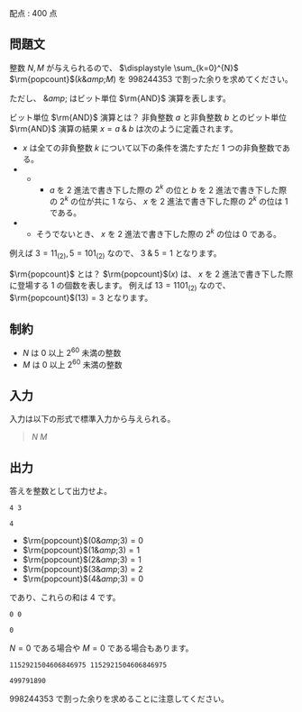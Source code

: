 配点 : $400$ 点

## 問題文

整数 $N,M$ が与えられるので、 $\displaystyle \sum_{k=0}^{N}$ $\rm{popcount}$$(k \mathbin{\&amp;} M)$ を $998244353$ で割った余りを求めてください。

ただし、 $\mathbin{\&amp;}$ はビット単位 $\rm{AND}$ 演算を表します。

ビット単位 $\rm{AND}$ 演算とは？
非負整数 $a$ と非負整数 $b$ とのビット単位 $\rm{AND}$ 演算の結果 $x = a \mathbin{\&} b$ は次のように定義されます。

- $x$ は全ての非負整数 $k$ について以下の条件を満たすただ $1$ つの非負整数である。
- -   - $a$ を $2$ 進法で書き下した際の $2^k$ の位と $b$ を $2$ 進法で書き下した際の $2^k$ の位が共に $1$ なら、 $x$ を $2$ 進法で書き下した際の $2^k$ の位は $1$ である。
-   - そうでないとき、 $x$ を $2$ 進法で書き下した際の $2^k$ の位は $0$ である。

例えば $3=11_{(2)}, 5=101_{(2)}$ なので、 $3 \mathbin{\&} 5 = 1$ となります。

$\rm{popcount}$ とは？
$\rm{popcount}$$(x)$ は、 $x$ を $2$ 進法で書き下した際に登場する $1$ の個数を表します。
例えば $13=1101_{(2)}$ なので、 $\rm{popcount}$$(13) = 3$ となります。

## 制約

- $N$ は $0$ 以上 $2^{60}$ 未満の整数
- $M$ は $0$ 以上 $2^{60}$ 未満の整数

## 入力

入力は以下の形式で標準入力から与えられる。

> $N$ $M$

## 出力

答えを整数として出力せよ。

```input1
4 3
```

```output1
4
```

- $\rm{popcount}$$(0\mathbin{\&amp;}3) = 0$
- $\rm{popcount}$$(1\mathbin{\&amp;}3) = 1$
- $\rm{popcount}$$(2\mathbin{\&amp;}3) = 1$
- $\rm{popcount}$$(3\mathbin{\&amp;}3) = 2$
- $\rm{popcount}$$(4\mathbin{\&amp;}3) = 0$

であり、これらの和は $4$ です。

```input2
0 0
```

```output2
0
```

$N=0$ である場合や $M=0$ である場合もあります。

```input3
1152921504606846975 1152921504606846975
```

```output3
499791890
```

$998244353$ で割った余りを求めることに注意してください。